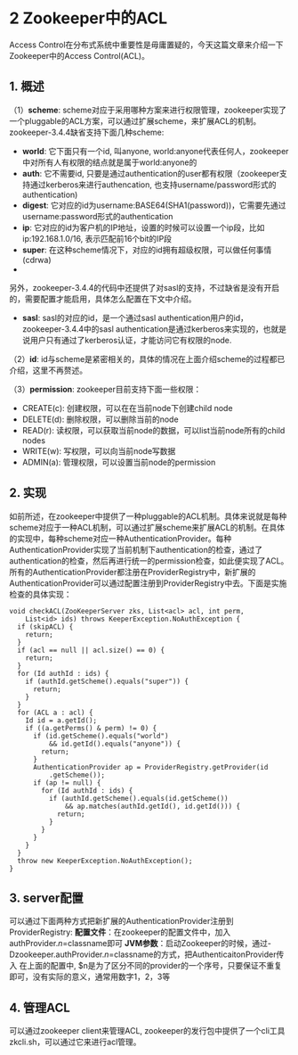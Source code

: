 # 2 Zookeeper中的ACL

Access Control在分布式系统中重要性是毋庸置疑的，今天这篇文章来介绍一下Zookeeper中的Access Control(ACL)。

## 1. 概述

（1）**scheme**: scheme对应于采用哪种方案来进行权限管理，zookeeper实现了一个pluggable的ACL方案，可以通过扩展scheme，来扩展ACL的机制。zookeeper-3.4.4缺省支持下面几种scheme:

- **world**: 它下面只有一个id, 叫anyone, world:anyone代表任何人，zookeeper中对所有人有权限的结点就是属于world:anyone的
- **auth**: 它不需要id, 只要是通过authentication的user都有权限（zookeeper支持通过kerberos来进行authencation, 也支持username/password形式的authentication)
- **digest**: 它对应的id为username:BASE64(SHA1(password))，它需要先通过username:password形式的authentication
- **ip**: 它对应的id为客户机的IP地址，设置的时候可以设置一个ip段，比如ip:192.168.1.0/16, 表示匹配前16个bit的IP段
- **super**: 在这种scheme情况下，对应的id拥有超级权限，可以做任何事情(cdrwa)
- 

另外，zookeeper-3.4.4的代码中还提供了对sasl的支持，不过缺省是没有开启的，需要配置才能启用，具体怎么配置在下文中介绍。

- **sasl**: sasl的对应的id，是一个通过sasl authentication用户的id，zookeeper-3.4.4中的sasl authentication是通过kerberos来实现的，也就是说用户只有通过了kerberos认证，才能访问它有权限的node.

（2）**id**: id与scheme是紧密相关的，具体的情况在上面介绍scheme的过程都已介绍，这里不再赘述。

（3）**permission**: zookeeper目前支持下面一些权限：

- CREATE(c): 创建权限，可以在在当前node下创建child node
- DELETE(d): 删除权限，可以删除当前的node
- READ(r): 读权限，可以获取当前node的数据，可以list当前node所有的child nodes
- WRITE(w): 写权限，可以向当前node写数据
- ADMIN(a): 管理权限，可以设置当前node的permission

## 2. 实现
如前所述，在zookeeper中提供了一种pluggable的ACL机制。具体来说就是每种scheme对应于一种ACL机制，可以通过扩展scheme来扩展ACL的机制。在具体的实现中，每种scheme对应一种AuthenticationProvider。每种AuthenticationProvider实现了当前机制下authentication的检查，通过了authentication的检查，然后再进行统一的permission检查，如此便实现了ACL。所有的AuthenticationProvider都注册在ProviderRegistry中，新扩展的AuthenticationProvider可以通过配置注册到ProviderRegistry中去。下面是实施检查的具体实现：

```
void checkACL(ZooKeeperServer zks, List<acl> acl, int perm,
    List<id> ids) throws KeeperException.NoAuthException {
  if (skipACL) {
    return;
  }
  if (acl == null || acl.size() == 0) {
    return;
  }
  for (Id authId : ids) {
    if (authId.getScheme().equals("super")) {
      return;
    }
  }
  for (ACL a : acl) {
    Id id = a.getId();
    if ((a.getPerms() & perm) != 0) {
      if (id.getScheme().equals("world")
          && id.getId().equals("anyone")) {
        return;
      }   
      AuthenticationProvider ap = ProviderRegistry.getProvider(id
          .getScheme());
      if (ap != null) {
        for (Id authId : ids) {
          if (authId.getScheme().equals(id.getScheme())
              && ap.matches(authId.getId(), id.getId())) {
            return;
          }   
        }   
      }   
    }   
  }
  throw new KeeperException.NoAuthException();
}
```

## 3. server配置
  可以通过下面两种方式把新扩展的AuthenticationProvider注册到ProviderRegistry:
  **配置文件**：在zookeeper的配置文件中，加入authProvider.$n=$classname即可
  **JVM参数**：启动Zookeeper的时候，通过-Dzookeeper.authProvider.$n=$classname的方式，把AuthenticaitonProvider传入
  在上面的配置中, $n是为了区分不同的provider的一个序号，只要保证不重复即可，没有实际的意义，通常用数字1，2，3等

## 4. 管理ACL
可以通过zookeeper client来管理ACL, zookeeper的发行包中提供了一个cli工具zkcli.sh，可以通过它来进行acl管理。
